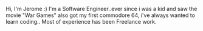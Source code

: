 Hi, I'm Jerome :) I'm a Software Engineer..ever since i was a kid and saw the movie "War Games" 
also got my first commodore 64, i've always wanted to learn coding..
Most of experience has been Freelance work.
	
